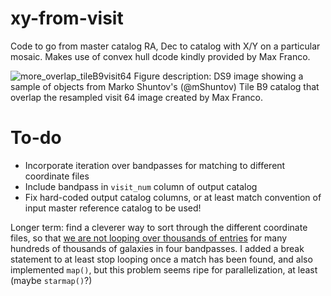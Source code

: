 # xy-from-visit
Code to go from master catalog RA, Dec to catalog with  X/Y on a particular mosaic. Makes use of convex hull dcode kindly provided by Max Franco.

![more_overlap_tileB9visit64](https://github.com/mcclearyj/xy-from-visit/assets/14120046/5fc081f9-a7e2-4b90-a0c4-458f0af5ef3b)
Figure description: DS9 image showing a sample of objects from Marko Shuntov's (@mShuntov) Tile B9 catalog that overlap the resampled visit 64 image created by Max Franco.

# To-do

- Incorporate iteration over bandpasses for matching to different coordinate files
- Include bandpass in `visit_num` column of output catalog
- Fix hard-coded output catalog columns, or at least match convention of input master reference catalog to be used!

Longer term: find a cleverer way to sort through the different coordinate files, so that [we are not looping over thousands of entries]([url](https://github.com/mcclearyj/xy-from-visit/blob/5dbc3c943b2cd5e369893c4e3b1b3cf119649c7e/max_polygons.py#L90)https://github.com/mcclearyj/xy-from-visit/blob/5dbc3c943b2cd5e369893c4e3b1b3cf119649c7e/max_polygons.py#L90) for many hundreds of thousands of galaxies in four bandpasses. I added a break statement to at least stop looping once a match has been found, and also implemented `map()`, but this problem seems ripe for parallelization, at least (maybe `starmap()`?)
